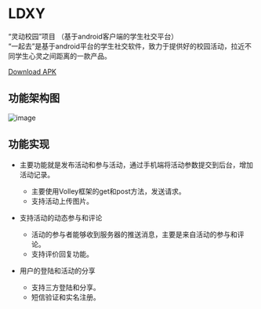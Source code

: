 # LDXY
“灵动校园”项目 （基于android客户端的学生社交平台）<br>
“一起去”是基于android平台的学生社交软件，致力于提供好的校园活动，拉近不同学生心灵之间距离的一款产品。<br>

[Download APK]()

## 功能架构图
![image]()
## 功能实现
* 主要功能就是发布活动和参与活动，通过手机端将活动参数提交到后台，增加活动记录。
  * 主要使用Volley框架的get和post方法，发送请求。
  * 支持活动上传图片。

* 支持活动的动态参与和评论
  * 活动的参与者能够收到服务器的推送消息，主要是来自活动的参与和评论。
  * 支持评价回复功能。

* 用户的登陆和活动的分享
  * 支持三方登陆和分享。
  * 短信验证和实名注册。
  
  
  

